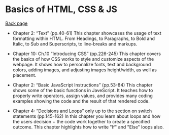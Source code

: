 # Basics of HTML, CSS & JS

[Back page](README.md)

- Chapter 2: “Text” (pp.40-61)
    This chapter showcases the usage of text formatting within HTML. From Headings, to Paragraphs, to Bold and Italic, to Sub and Superscripts, to line-breaks and markups. 


- Chapter 10: Ch.10 “Introducing CSS” (pp.226-245)
    This chapter covers the basics of how CSS works to style and customize aspects of the webpage. It shows how to personalize fonts, text and background colors, adding images, and adjusting images height/width, as well as placement.


- Chapter 2: “Basic JavaScript Instructions” (pp.53-84)
    This chapter shows some of the basic functions in JaveScript. It teaches how to properly write operators, assign values, and provides many coding examples showing the code and the result of that rendered code.

- Chapter 4: “Decisions and Loops” only up to the section on switch statements (pp.145-162)
    In this chapter you learn about loops and how the users decision + the code work together to create a specified outcome. This chapter highlights how to write "If" and "Else" loops also.